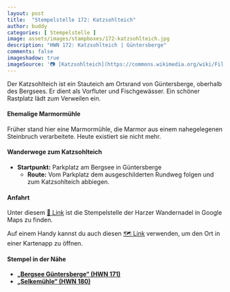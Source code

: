 ```yaml
---
layout: post
title:  "Stempelstelle 172: Katzsohlteich"
author: buddy
categories: [ Stempelstelle ]
image: assets/images/stampboxes/172-katzsohlteich.jpg
description: "HWN 172: Katzsohlteich | Güntersberge"
comments: false
imageshadow: true
imageSource: '📷 [Katzsohlteich](https://commons.wikimedia.org/wiki/File:Katzsohlteich.jpg) von <a href="https://de.wikipedia.org/wiki/Benutzer:Hejkal" class="extiw" title="de:Benutzer:Hejkal">Benutzer:Hejkal</a> unter Lizenz [CC BY-SA 2.0 de](https://creativecommons.org/licenses/by-sa/2.0/de/deed.en)'
---
```


Der Katzsohlteich ist ein Stauteich am Ortsrand von Güntersberge, oberhalb des Bergsees. Er dient als Vorfluter und Fischgewässer. Ein schöner Rastplatz lädt zum Verweilen ein. 

#### Ehemalige Marmormühle

Früher stand hier eine Marmormühle, die Marmor aus einem nahegelegenen Steinbruch verarbeitete. Heute existiert sie nicht mehr. 

#### Wanderwege zum Katzsohlteich

- **Startpunkt:** Parkplatz am Bergsee in Güntersberge
  - **Route:** Vom Parkplatz dem ausgeschilderten Rundweg folgen und zum Katzsohlteich abbiegen. 

#### Anfahrt

Unter diesem [📍 Link](https://www.google.com/maps/dir/?api=1&origin=&destination=51.63703%2C%2010.96838) ist die Stempelstelle der Harzer Wandernadel in Google Maps zu finden.

<div class="android-only">
  Auf einem Handy kannst du auch diesen 
  <a href="geo:51.63703,10.96838">🗺️ Link</a> 
  verwenden, um den Ort in einer Kartenapp zu öffnen.
  <p></p>
</div>

#### Stempel in der Nähe

- [**„Bergsee Güntersberge“ (HWN 171)**](/stempelstelle-171-altarklippen-oberhalb-d-granestausees)
- [**„Selkemühle“ (HWN 180)**](/stempelstelle-180-alter-kohlenschacht)
